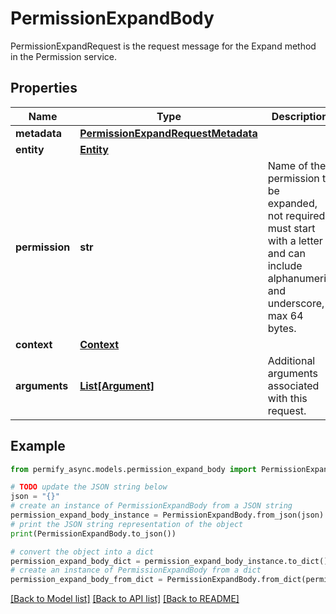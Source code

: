 # PermissionExpandBody

PermissionExpandRequest is the request message for the Expand method in the Permission service.

## Properties

Name | Type | Description | Notes
------------ | ------------- | ------------- | -------------
**metadata** | [**PermissionExpandRequestMetadata**](PermissionExpandRequestMetadata.md) |  | [optional] 
**entity** | [**Entity**](Entity.md) |  | [optional] 
**permission** | **str** | Name of the permission to be expanded, not required, must start with a letter and can include alphanumeric and underscore, max 64 bytes. | [optional] 
**context** | [**Context**](Context.md) |  | [optional] 
**arguments** | [**List[Argument]**](Argument.md) | Additional arguments associated with this request. | [optional] 

## Example

```python
from permify_async.models.permission_expand_body import PermissionExpandBody

# TODO update the JSON string below
json = "{}"
# create an instance of PermissionExpandBody from a JSON string
permission_expand_body_instance = PermissionExpandBody.from_json(json)
# print the JSON string representation of the object
print(PermissionExpandBody.to_json())

# convert the object into a dict
permission_expand_body_dict = permission_expand_body_instance.to_dict()
# create an instance of PermissionExpandBody from a dict
permission_expand_body_from_dict = PermissionExpandBody.from_dict(permission_expand_body_dict)
```
[[Back to Model list]](../README.md#documentation-for-models) [[Back to API list]](../README.md#documentation-for-api-endpoints) [[Back to README]](../README.md)


